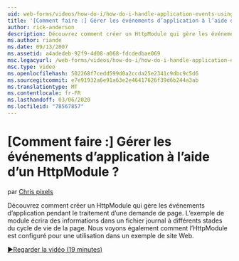 ```yaml
---
uid: web-forms/videos/how-do-i/how-do-i-handle-application-events-using-an-httpmodule
title: '[Comment faire :] Gérer les événements d’application à l’aide d’un HttpModule ? | Microsoft Docs'
author: rick-anderson
description: Découvrez comment créer un HttpModule qui gère les événements d’application pendant le traitement d’une demande de page. L’exemple de module écrira des informations dans un journal...
ms.author: riande
ms.date: 09/13/2007
ms.assetid: a4adedeb-92f9-4d08-a068-fdcdedbae069
msc.legacyurl: /web-forms/videos/how-do-i/how-do-i-handle-application-events-using-an-httpmodule
msc.type: video
ms.openlocfilehash: 502268f7cedd599d0a2ccda25e2341c9dbc9c5d6
ms.sourcegitcommit: e7e91932a6e91a63e2e46417626f39d6b244a3ab
ms.translationtype: MT
ms.contentlocale: fr-FR
ms.lasthandoff: 03/06/2020
ms.locfileid: "78567857"
---
```

# <a name="how-do-i-handle-application-events-using-an-httpmodule"></a>[Comment faire :] Gérer les événements d’application à l’aide d’un HttpModule ?

par [Chris pixels](https://twitter.com/chrispels)

Découvrez comment créer un HttpModule qui gère les événements d’application pendant le traitement d’une demande de page. L’exemple de module écrira des informations dans un fichier journal à différents stades du cycle de vie de la page. Nous voyons également comment l’HttpModule est configuré pour une utilisation dans un exemple de site Web.

[&#9654;Regarder la vidéo (19 minutes)](https://channel9.msdn.com/Blogs/ASP-NET-Site-Videos/how-do-i-handle-application-events-using-an-httpmodule)
